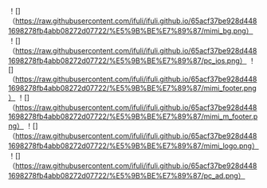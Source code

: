！[]（https://raw.githubusercontent.com/ifuli/ifuli.github.io/65acf37be928d4481698278fb4abb08272d07722/%E5%9B%BE%E7%89%87/mimi_bg.png）
！[]（https://raw.githubusercontent.com/ifuli/ifuli.github.io/65acf37be928d4481698278fb4abb08272d07722/%E5%9B%BE%E7%89%87/pc_ios.png）
！[]（https://raw.githubusercontent.com/ifuli/ifuli.github.io/65acf37be928d4481698278fb4abb08272d07722/%E5%9B%BE%E7%89%87/mimi_footer.png）
！[]（https://raw.githubusercontent.com/ifuli/ifuli.github.io/65acf37be928d4481698278fb4abb08272d07722/%E5%9B%BE%E7%89%87/mimi_m_footer.png）
！[]（https://raw.githubusercontent.com/ifuli/ifuli.github.io/65acf37be928d4481698278fb4abb08272d07722/%E5%9B%BE%E7%89%87/mimi_logo.png）
！[]（https://raw.githubusercontent.com/ifuli/ifuli.github.io/65acf37be928d4481698278fb4abb08272d07722/%E5%9B%BE%E7%89%87/pc_ad.png）
